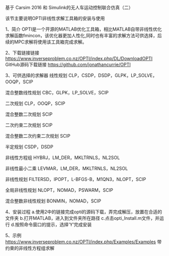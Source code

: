 基于 Carsim 2016 和 Simulink的无人车运动控制联合仿真（二）

该节主要说明OPTI非线性求解工具箱的安装与使用

1、简介
OPTI是一个开源的MATLAB优化工具箱，相比MATLAB自带非线性优化求解函数fmincon，该优化器更加人性化,同时也有丰富的求解方法可供选择，后续的MPC求解将使用该工具箱完成求解。

2、下载链接链接
https://www.inverseproblem.co.nz/OPTI/index.php/DL/DownloadOPTI
GitHub源码下载链接
https://github.com/jonathancurrie/OPTI

3、可供选择的求解器
线性规划
CLP，CSDP，DSDP，GLPK，LP_SOLVE，OOQP，SCIP

混合整数线性规划
CBC，GLPK，LP_SOLVE，SCIP

二次规划
CLP，OOQP，SCIP

混合整数二次规划
SCIP

二次约束二次规划
SCIP

混合整数二次约束二次规划
SCIP

半定规划
CSDP，DSDP

非线性方程组
HYBRJ，LM_DER，MKLTRNLS，NL2SOL

非线性最小二乘
LEVMAR，LM_DER，MKLTRNLS，NL2SOL

非线性规划
FILTERSD，IPOPT，L-BFGS-B，M1QN3，NLOPT，SCIP

全局非线性规划
NLOPT，NOMAD，PSWARM，SCIP

混合整数非线性规划
BONMIN，NOMAD，SCIP

4、安装过程
a.使用2中的链接完成opti的源码下载，弄完成解压，放置在合适的文件夹
b.打开MATLAB，进入到文件夹所在路径
c.点击opti_Install.m文件，并运行
d.按照命令窗口的提示，选择‘Y’完成安装

5、示例
https://www.inverseproblem.co.nz/OPTI/index.php/Examples/Examples
带约束的非线性方程组求解
